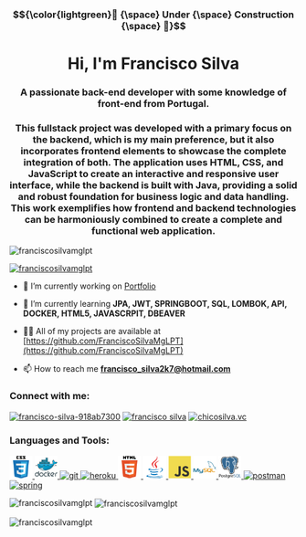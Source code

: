 <h3 align="center">$${\color{lightgreen}🚧 {\space} Under {\space} Construction {\space} 🚧}$$</h3>

<h1 align="center">Hi, I'm Francisco Silva</h1>
<h3 align="center">A passionate back-end developer with some knowledge of front-end from Portugal.</h3>

<h3 align="center">This fullstack project was developed with a primary focus on the backend, which is my main preference, but it also incorporates frontend elements to showcase the complete integration of both. The application uses HTML, CSS, and JavaScript to create an interactive and responsive user interface, while the backend is built with Java, providing a solid and robust foundation for business logic and data handling. This work exemplifies how frontend and backend technologies can be harmoniously combined to create a complete and functional web application.</h3>


<p align="left"> <img src="https://komarev.com/ghpvc/?username=franciscosilvamglpt&label=Profile%20views&color=0e75b6&style=flat" alt="franciscosilvamglpt" /> </p>

<p align="left"> <a href="https://github.com/ryo-ma/github-profile-trophy"><img src="https://github-profile-trophy.vercel.app/?username=franciscosilvamglpt" alt="franciscosilvamglpt" /></a> </p>

- 🔭 I’m currently working on [Portfolio](https://github.com/FranciscoSilvaMgLPT/Portfolio)

- 🌱 I’m currently learning **JPA, JWT, SPRINGBOOT, SQL, LOMBOK, API, DOCKER, HTML5, JAVASCRPIT, DBEAVER**

- 👨‍💻 All of my projects are available at [https://github.com/FranciscoSilvaMgLPT](https://github.com/FranciscoSilvaMgLPT)

- 📫 How to reach me **francisco_silva2k7@hotmail.com**

<h3 align="left">Connect with me:</h3>
<p align="left">
<a href="https://linkedin.com/in/francisco-silva-918ab7300" target="blank"><img align="center" src="https://raw.githubusercontent.com/rahuldkjain/github-profile-readme-generator/master/src/images/icons/Social/linked-in-alt.svg" alt="francisco-silva-918ab7300" height="30" width="40" /></a>
<a href="https://fb.com/franciscosilvavdc" target="blank"><img align="center" src="https://raw.githubusercontent.com/rahuldkjain/github-profile-readme-generator/master/src/images/icons/Social/facebook.svg" alt="francisco silva" height="30" width="40" /></a>
<a href="https://instagram.com/chicosilva.vc" target="blank"><img align="center" src="https://raw.githubusercontent.com/rahuldkjain/github-profile-readme-generator/master/src/images/icons/Social/instagram.svg" alt="chicosilva.vc" height="30" width="40" /></a>
</p>

<h3 align="left">Languages and Tools:</h3>
<p align="left"> 
  <a href="https://www.w3schools.com/css/" target="_blank" rel="noreferrer"> 
    <img src="https://raw.githubusercontent.com/devicons/devicon/master/icons/css3/css3-original-wordmark.svg" alt="css3" width="40" height="40"/> 
  </a> 
  <a href="https://www.docker.com/" target="_blank" rel="noreferrer"> 
    <img src="https://raw.githubusercontent.com/devicons/devicon/master/icons/docker/docker-original-wordmark.svg" alt="docker" width="40" height="40"/> 
  </a> 
  <a href="https://git-scm.com/" target="_blank" rel="noreferrer"> 
    <img src="https://www.vectorlogo.zone/logos/git-scm/git-scm-icon.svg" alt="git" width="40" height="40"/> 
  </a> 
  <a href="https://heroku.com" target="_blank" rel="noreferrer"> 
    <img src="https://www.vectorlogo.zone/logos/heroku/heroku-icon.svg" alt="heroku" width="40" height="40"/> 
  </a> 
  <a href="https://www.w3.org/html/" target="_blank" rel="noreferrer"> 
    <img src="https://raw.githubusercontent.com/devicons/devicon/master/icons/html5/html5-original-wordmark.svg" alt="html5" width="40" height="40"/> 
  </a> 
  <a href="https://www.java.com" target="_blank" rel="noreferrer"> 
    <img src="https://raw.githubusercontent.com/devicons/devicon/master/icons/java/java-original.svg" alt="java" width="40" height="40"/> 
  </a> 
  <a href="https://developer.mozilla.org/en-US/docs/Web/JavaScript" target="_blank" rel="noreferrer"> 
    <img src="https://raw.githubusercontent.com/devicons/devicon/master/icons/javascript/javascript-original.svg" alt="javascript" width="40" height="40"/> 
  </a> 
  <a href="https://www.mysql.com/" target="_blank" rel="noreferrer"> 
    <img src="https://raw.githubusercontent.com/devicons/devicon/master/icons/mysql/mysql-original-wordmark.svg" alt="mysql" width="40" height="40"/> 
  </a> 
  <a href="https://www.postgresql.org" target="_blank" rel="noreferrer"> 
    <img src="https://raw.githubusercontent.com/devicons/devicon/master/icons/postgresql/postgresql-original-wordmark.svg" alt="postgresql" width="40" height="40"/> 
  </a> 
  <a href="https://postman.com" target="_blank" rel="noreferrer"> 
    <img src="https://www.vectorlogo.zone/logos/getpostman/getpostman-icon.svg" alt="postman" width="40" height="40"/> 
  </a> 
  <a href="https://spring.io/" target="_blank" rel="noreferrer"> 
    <img src="https://www.vectorlogo.zone/logos/springio/springio-icon.svg" alt="spring" width="40" height="40"/> 
  </a> 
</p>

<p><img align="left" src="https://github-readme-stats.vercel.app/api/top-langs?username=franciscosilvamglpt&show_icons=true&locale=en&layout=compact" alt="franciscosilvamglpt" /></p>

<p>&nbsp;<img align="center" src="https://github-readme-stats.vercel.app/api?username=franciscosilvamglpt&show_icons=true&locale=en" alt="franciscosilvamglpt" /></p>

<p><img align="center" src="https://github-readme-streak-stats.herokuapp.com/?user=franciscosilvamglpt&" alt="franciscosilvamglpt" /></p>
